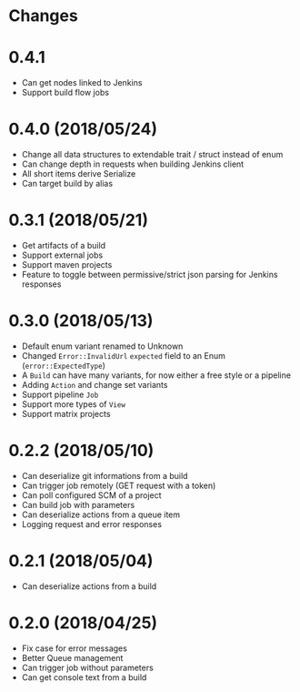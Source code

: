 # Changes

# 0.4.1

* Can get nodes linked to Jenkins
* Support build flow jobs

# 0.4.0 (2018/05/24)

* Change all data structures to extendable trait / struct instead of enum
* Can change depth in requests when building Jenkins client
* All short items derive Serialize
* Can target build by alias

# 0.3.1 (2018/05/21)

* Get artifacts of a build
* Support external jobs
* Support maven projects
* Feature to toggle between permissive/strict json parsing for Jenkins responses

# 0.3.0 (2018/05/13)

* Default enum variant renamed to Unknown
* Changed `Error::InvalidUrl` `expected` field to an Enum (`error::ExpectedType`)
* A `Build` can have many variants, for now either a free style or a pipeline
* Adding `Action` and change set variants
* Support pipeline `Job`
* Support more types of `View`
* Support matrix projects

# 0.2.2 (2018/05/10)

* Can deserialize git informations from a build
* Can trigger job remotely (GET request with a token)
* Can poll configured SCM of a project
* Can build job with parameters
* Can deserialize actions from a queue item
* Logging request and error responses

# 0.2.1 (2018/05/04)

* Can deserialize actions from a build

# 0.2.0 (2018/04/25)

* Fix case for error messages
* Better Queue management
* Can trigger job without parameters
* Can get console text from a build
